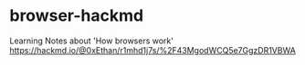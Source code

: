 # browser-hackmd
Learning Notes about 'How browsers work'
https://hackmd.io/@0xEthan/r1mhd1j7s/%2F43MgodWCQ5e7GgzDR1VBWA
